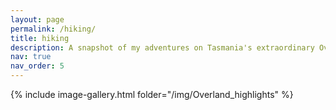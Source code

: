 ```yaml
---
layout: page
permalink: /hiking/
title: hiking
description: A snapshot of my adventures on Tasmania's extraordinary Overland Track. I consider it the most magical place on earth, and I think these photos do justice to that claim. 
nav: true
nav_order: 5
---
```


<!-- _pages/publications.md -->
{% include image-gallery.html folder="/img/Overland_highlights" %}